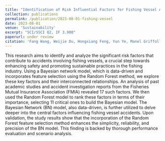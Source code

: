 ```yaml
---
title: "Identification of Risk Influential Factors for Fishing Vessel Accident using Claims Data from Fisheries Mutual Insurance Association"
collection: publications
permalink: /publication/2023-08-01-fishing-vessel
date: 2023-08-01
venue: 'Sustainability'
excerpt: "SCI/SSCI Q2, IF 3.900"
paperurl: under review
citation: 'Fang Wang, Weijie Du, Hongxiang Feng, Yun Ye, Manel Griffoll, Guiyun Liu*, Pengjun Zheng* (2023). &quot;Identification of risk influential factors for fishing vessel accident using claims data from fisheries mutual insurance association.&quot; <i>Sustainability</i>, under review.'
---
```


This research aims to identify and analyze the significant risk factors that contribute to accidents involving fishing vessels, a crucial step towards enhancing safety and promoting sustainable practices in the fishing industry. Using a Bayesian network model, which is data-driven and incorporates feature selection using the Random Forest method, we explore these key factors and their interconnected relationships. An analysis of past academic studies and accident investigation reports from the Fisheries Mutual Insurance Association (FMIA) revealed 17 such factors. We then used the Random Forest model to rank these factors in terms of their importance, selecting 11 critical ones to build the Bayesian model. The Bayesian Network (BN) model, also data-driven, is further utilized to delve deeper into the central factors influencing fishing vessel accidents. Upon validation, the study results show that the incorporation of the Random Forest feature selection method enhances the simplicity, reliability, and precision of the BN model. This finding is backed by thorough performance evaluation and scenario analysis.
